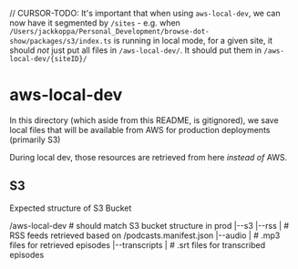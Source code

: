 // CURSOR-TODO: It's important that when using `aws-local-dev`, we can now have it segmented by `/sites` - e.g. when `/Users/jackkoppa/Personal_Development/browse-dot-show/packages/s3/index.ts` is running in local mode, for a given site, it should *not* just put all files in `/aws-local-dev/`. It should put them in `/aws-local-dev/{siteID}/`


# aws-local-dev

In this directory (which aside from this README, is gitignored), we save local files that will be available from AWS for production deployments (primarily S3)

During local dev, those resources are retrieved from here _instead of_ AWS.

## S3

Expected structure of S3 Bucket

/aws-local-dev # should match S3 bucket structure in prod
|--s3
   |--rss
   |  # RSS feeds retrieved based on /podcasts.manifest.json
   |--audio
   |  # .mp3 files for retrieved episodes
   |--transcripts
   |  # .srt files for transcribed episodes
